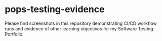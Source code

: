 # pops-testing-evidence
Please find screenshots in this repository demonstrating CI/CD workflow runs and evidence of other learning objectives for my Software Testing Portfolio.

